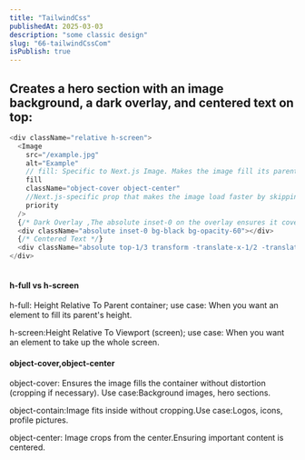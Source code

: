 ```yaml
---
title: "TailwindCss"
publishedAt: 2025-03-03
description: "some classic design"
slug: "66-tailwindCssCom"
isPublish: true
---
```

## Creates a hero section with an image background, a dark overlay, and centered text on top:

```js
<div className="relative h-screen">
  <Image
    src="/example.jpg"
    alt="Example"
    // fill: Specific to Next.js Image. Makes the image fill its parent container (requires relative positioning).Best used for Background images.
    fill
    className="object-cover object-center"
    //Next.js-specific prop that makes the image load faster by skipping lazy loading.
    priority
  />
  {/* Dark Overlay ,The absolute inset-0 on the overlay ensures it covers the image fully*/}
  <div className="absolute inset-0 bg-black bg-opacity-60"></div>
  {/* Centered Text */}
  <div className="absolute top-1/3 transform -translate-x-1/2 -translate-y-1/2 text-center w-full">">Some texts on top of image<div/>
</div>
 
```
#### h-full vs h-screen
h-full: Height Relative To Parent container; use case: When you want an element to fill its parent's height.

h-screen:Height Relative To Viewport (screen); use case: When you want an element to take up the whole screen.

#### object-cover,object-center
object-cover: Ensures the image fills the container without distortion (cropping if necessary). Use case:Background images, hero sections.

object-contain:Image fits inside without cropping.Use case:Logos, icons, profile pictures.

object-center: Image crops from the center.Ensuring important content is centered.

